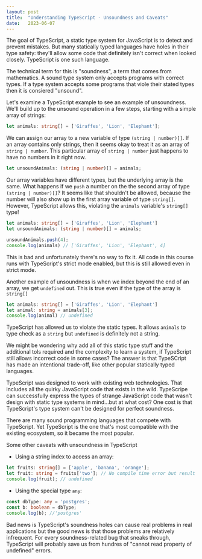 ```yaml
---
layout: post
title:  "Understanding TypeScript - Unsoundness and Caveats"
date:   2023-06-07
---
```


<p class="intro">The goal of TypeScript, a static type system for JavaScript is to detect and prevent mistakes. But many statically typed languages have holes in their type safety: they'll allow some code that definitely isn't correct when looked closely. TypeScript is one such language.</p>

The technical term for this is "soundness", a term that comes from mathematics. A sound type system only accepts programs with correct types. If a type system accepts some programs that viole their stated types then it is consiered "unsound". 

Let's examine a TypeScript example to see an example of unsoundness. We'll build up to the unsound operation in a few steps, starting with a simple array of strings: 

```typescript
let animals: string[] = ['Giraffes', 'Lion', 'Elephant'];
```

We can assign our array to a new variable of type `(string | number)[]`. If an array contains only strings, then it seems okay to treat it as an array of `string | number`. This particular array of `string | number` just happens to have no numbers in it right now. 

```typescript
let unsoundAnimals: (string | number)[] = animals;
```

Our array variables have different types, but the underlying array is the same. What happens if we `push` a number on the the second array of type `(string | number)[]`? It seems like that shouldn't be allowed, because the number will also show up in the first array variable of type `string[]`. However, TypeScript allows this, violating the `animals` variable's `string[]` type! 

```typescript
let animals: string[] = ['Giraffes', 'Lion', 'Elephant']
let unsoundAnimals: (string | number)[] = animals;

unsoundAnimals.push(4);
console.log(animals) // ['Giraffes', 'Lion', 'Elephant', 4]
```

This is bad and unfortunately there's no way to fix it. All code in this course runs with TypeScript's strict mode enabled, but this is still allowed even in strict mode. 

Another example of unsoundness is when we index beyond the end of an array, we get `undefined` out. This is true even if the type of the array is `string[]`

```typescript
let animals: string[] = ['Giraffes', 'Lion', 'Elephant']
let animal: string = animals[3];
console.log(animal) // undefined
```

TypeScript has allowed us to violate the static types. It allows `animals` to type check as a `string` but `undefined` is definitely not a string. 

We might be wondering why add all of this static type stuff and the additional tols required and the complexity to learn a system, if TypeScript still allows incorrect code in some cases? The answer is that TypeSCript has made an intentional trade-off, like other popular statically typed languages. 

TypeScript was designed to work with existing web technologies. That includes all the quirky JavaScript code that exists in the wild. TypeScripe can successfully express the types of strange JavaScript code that wasn't design with static type systems in mind...but at what cost? One cost is that TypeScript's type system can't be designed for perfect soundness. 

There are many sound programming languages that compete with TypeScript. Yet TypeScript is the one that's most compatible with the existing ecosystem, so it became the most popular. 

Some other caveats with unsoundness in TypeScript

* Using a string index to access an array:

```typescript
let fruits: string[] = ['apple', 'banana', 'orange'];
let fruit: string = fruits['two']; // No compile time error but result will be undefined
console.log(fruit); // undefined
```

* Using the special type `any`: 

```typescript
const dbType: any = 'postgres';
const b: boolean = dbType;
console.log(b); //'postgres'
```

Bad news is TypeScript's soundness holes can cause real problems in real applications but the good news is that those problems are relatively infrequent. For every soundness-related bug that sneaks through, TypeScript will probably save us from hundres of "cannot read property of undefined" errors. 